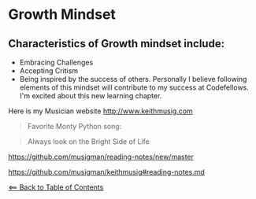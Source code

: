 # Growth Mindset
## Characteristics of Growth mindset include:

* Embracing Challenges
* Accepting Critism
* Being inspired by the success of others.
Personally I believe following elements of this mindset will contribute to my success at Codefellows. I'm excited about this new learning chapter.

Here is my Musician website http://www.keithmusig.com

> Favorite Monty Python song:

> Always look on the Bright Side of Life


https://github.com/musigman/reading-notes/new/master

https://github.com/musigman/keithmusig#reading-notes.md

[<== Back to Table of Contents](../readme.md)
